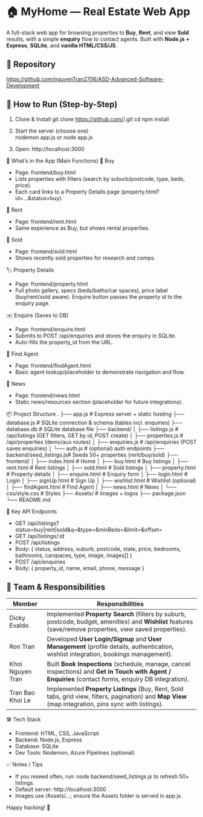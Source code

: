 # 🏠 MyHome — Real Estate Web App
A full-stack web app for browsing properties to **Buy**, **Rent**, and view **Sold** results, with a simple **enquiry** flow to contact agents. Built with **Node.js + Express**, **SQLite**, and **vanilla HTML/CSS/JS**.

## 🔗 Repository
https://github.com/nguyenTran2706/ASD-Advanced-Software-Development

## 🚀 How to Run (Step-by-Step)

1) Clone & Install
git clone https://github.com/<your-org>/<your-repo-name>.git
cd <your-repo-name>
npm install

2) Start the server (choose one)    
nodemon app.js or node app.js

3) Open: http://localhost:3000

🧭 What’s in the App (Main Functions)
🛒 Buy
- Page: frontend/buy.html
- Lists properties with filters (search by suburb/postcode, type, beds, price).
- Each card links to a Property Details page (property.html?id=...&status=buy).

🏡 Rent
- Page: frontend/rent.html
- Same experience as Buy, but shows rental properties.

🧾 Sold
- Page: frontend/sold.html
- Shows recently sold properties for research and comps.

🏷️ Property Details
- Page: frontend/property.html
- Full photo gallery, specs (beds/baths/car spaces), price label (buy/rent/sold aware). Enquire button passes the property id to the enquiry page.

✉️ Enquire (Saves to DB)
- Page: frontend/enquire.html
- Submits to POST /api/enquiries and stores the enquiry in SQLite.
- Auto-fills the property_id from the URL.

👤 Find Agent
- Page: frontend/findAgent.html
- Basic agent lookup/placeholder to demonstrate navigation and flow.

📰 News
- Page: frontend/news.html
- Static news/resources section (placeholder for future integrations).

📦 Project Structure
.
├── app.js                  # Express server + static hosting
├── database.js             # SQLite connection & schema (tables incl. enquiries)
├── database.db             # SQLite database file
├── backend/
│   ├── listings.js         # /api/listings (GET filters, GET by id, POST create)
│   ├── properties.js       # /api/properties (demo/aux routes)
│   ├── enquiries.js        # /api/enquiries (POST saves enquiries)
│   └── auth.js             # (optional) auth endpoints
├── backend/seed_listings.js# Seeds 50+ properties (rent/buy/sold)
├── frontend/
│   ├── index.html          # Home
│   ├── buy.html            # Buy listings
│   ├── rent.html           # Rent listings
│   ├── sold.html           # Sold listings
│   ├── property.html       # Property details
│   ├── enquire.html        # Enquiry form
│   ├── login.html          # Login
│   ├── signUp.html         # Sign Up
│   ├── wishlist.html       # Wishlist (optional)
│   ├── findAgent.html      # Find Agent
│   ├── news.html           # News
│   └── css/style.css       # Styles
├── Assets/                 # Images + logos
├── package.json
└── README.md

🔌 Key API Endpoints
- GET /api/listings?status=buy|rent|sold&q=&type=&minBeds=&limit=&offset=
- GET /api/listings/:id
- POST /api/listings
- Body: { status, address, suburb, postcode, state, price, bedrooms, bathrooms, carspaces, type, image, images[] }
- POST /api/enquiries
- Body: { property_id, name, email, phone, message }

## 👥 Team & Responsibilities

| Member              | Responsibilities                                                                 |
|---------------------|---------------------------------------------------------------------------------|
| Dicky Evaldo      | Implemented **Property Search** (filters by suburb, postcode, budget, amenities) and **Wishlist** features (save/remove properties, view saved properties). |
| Ron Tran          | Developed **User Login/Signup** and **User Management** (profile details, authentication, wishlist integration, bookings management). |
| Khoi Nguyen Tran  | Built **Book Inspections** (schedule, manage, cancel inspections) and **Get in Touch with Agent / Enquiries** (contact forms, enquiry DB integration). |
| Tran Bao Khoi Le  | Implemented **Property Listings** (Buy, Rent, Sold tabs, grid view, filters, pagination) and **Map View** (map integration, pins sync with listings). |

🛠 Tech Stack
- Frontend: HTML, CSS, JavaScript
- Backend: Node.js, Express
- Database: SQLite
- Dev Tools: Nodemon, Azure Pipelines (optional)

✅ Notes / Tips
- If you reseed often, run: node backend/seed_listings.js to refresh 50+ listings.
- Default server: http://localhost:3000
- Images use /Assets/...; ensure the Assets folder is served in app.js.

Happy hacking! 🎉
